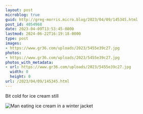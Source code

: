 ```yaml
---
layout: post
microblog: true
guid: http://greg-morris.micro.blog/2023/04/09/145345.html
post_id: 4054968
date: 2023-04-09T13:53:45-0000
lastmod: 2024-06-22T16:19:18-0000
type: post
images:
- https://www.gr36.com/uploads/2023/5455e39c27.jpg
photos:
- https://www.gr36.com/uploads/2023/5455e39c27.jpg
photos_with_metadata:
- url: https://www.gr36.com/uploads/2023/5455e39c27.jpg
  width: 0
  height: 0
url: /2023/04/09/145345.html
---
```

Bit cold for ice cream still

![Man eating ice cream in a winter jacket](https://www.gr36.com/uploads/2023/5455e39c27.jpg)
